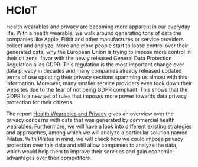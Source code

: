 # HCIoT
Health wearables and privacy are becoming more apparent in our everyday life. With a health wearable, we walk around generating tons of data the companies like Apple, Fitbit and other manufactures or service providers collect and analyze. More and more people start to loose control over their generated data, why the European Union is trying to impose more control in their citizens' favor with the newly released General Data Protection Regulation alias GDPR. This regulation is the most important change over data privacy in decades and many companies already released updated terms of use updating their privacy sections spamming us almost with this information. Moreover, many smaller service providers even took down their websites due to the fear of not being GDPR compliant. This shows that the GDPR is a new set of rules that imposes more power towards data privacy protection for their citizens.

The report [Health Wearables and Privacy](https://github.com/basacul/HCIoT/blob/master/health-wearables-privacy.pdf) gives an overview over the privacy concerns with data that was generated by commercial health wearables. Furthermore, we will have a look into different existing strategies and approaches, among which we will analyze a particular solution named Pilatus. With Pilatus in mind, we will check how we could impose privacy protection over this data and still allow companies to analyze the data, which would help them to improve their services and gain economic advantages over their competitors.



